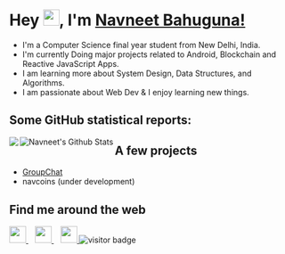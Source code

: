 # Hey <img src="https://github.com/TheDudeThatCode/TheDudeThatCode/blob/master/Assets/Hi.gif" width="29px">, I'm [Navneet Bahuguna!](https://www.linkedin.com/in/code2me/)

- I'm a Computer Science final year student from New Delhi, India. 
- I'm currently Doing major projects related to Android, Blockchain and Reactive JavaScript Apps. 
- I am learning more about System Design, Data Structures, and Algorithms.
- I am passionate about Web Dev & I enjoy learning new things. 


## Some GitHub statistical reports:

<p>
  <img  align="left" src="https://github-readme-stats.vercel.app/api/top-langs/?username=code2me&hide_langs_below=1&theme=dracula&line_height=27&layout=compact" />
</p>
<p>
  <img  align="left" src="https://github-readme-stats.vercel.app/api?username=code2me&show_icons=true&count_private=true&include_all_commits=true&theme=dracula&line_height=21" 
        alt="Navneet's Github Stats" />
</p>


## A few projects

- [GroupChat](https://groupchat007.herokuapp.com/)
- navcoins (under development)


## Find me around the web

</p>
<p align='left'>
  <a href="https://twitter.com/code2do">
    <img height="30" src="https://github.com/WaylonWalker/WaylonWalker/blob/main/icon/twitter.png?raw=true">
  </a>&nbsp;&nbsp;
  
  <a href="https://www.instagram.com/xeqnav/">
    <img height="30" src="https://github.com/WaylonWalker/WaylonWalker/blob/main/icon/instagram.jpg?raw=true">
  </a>&nbsp;&nbsp;
  
  <a href="https://www.linkedin.com/in/code2me/">
    <img height="30" src="https://github.com/WaylonWalker/WaylonWalker/blob/main/icon/linkedin.png?raw=true">
  </a>
  
  <img src="https://visitor-badge.laobi.icu/badge?page_id=code2me.code2me" alt="visitor badge"/>    
</p>
